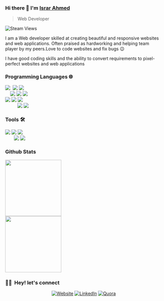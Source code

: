 ### Hi there 👋 I'm [Israr Ahmed](https://israrportfolio.netlify.app/)
> Web Developer []()


<img alt="Steam Views" src="https://img.shields.io/steam/views/2">
<div>
 <p>
I am a Web developer skilled at creating beautiful and responsive websites and web applications. Often praised as hardworking and helping team player by my peers.Love to code websites and fix bugs 😉
   
I have good coding skills and the ability to convert requirements to pixel-perfect websites and web applications
</p>
</div>

### Programming Languages 🌐

<img src = "https://img.shields.io/badge/-HTML 5-E34F26?style=flat&logo=html5&logoColor=white">&nbsp; <img src = "https://img.shields.io/badge/-CSS 3-1572B6?style=flat&logo=css3&logoColor=white">&nbsp;<img src="https://img.shields.io/badge/-JavaScript-eed718?style=flat&logo=javascript&logoColor=ffffff">
</br>&nbsp;&nbsp;&nbsp;
<img src="https://img.shields.io/badge/-React-000000?style=flat&logo=react&logoColor=00c8ff">&nbsp;<img src="https://img.shields.io/badge/-NextJS-000000?style=flat&logo=next&logoColor=00c8ff">&nbsp;<img src="https://img.shields.io/badge/-Bootstrap 5-563D7C?style=flat&logo=bootstrap&logoColor=white">
</br>
<img src="https://img.shields.io/badge/-Python-0000ff?style=flat&logo=python&logoColor=yellow">
<img src="https://img.shields.io/badge/-Node.js-3C873A?style=flat&logo=Node.js&logoColor=white">
<img src="https://img.shields.io/badge/-Tailwind CSS-787878?style=flat">
</br>&nbsp;&nbsp;&nbsp;&nbsp;&nbsp;&nbsp;&nbsp;&nbsp;&nbsp;
<img src="https://img.shields.io/badge/-PHP-4DB33D?style=flat&logo=php&logoColor=FFFFFF">
<img src="https://img.shields.io/badge/-Wordpress-0080ff?style=flat&logo=wordpress&logoColor=FFFFFF">
</br>

### Tools 🛠️
<img src="http://img.shields.io/badge/-VS%20Code-007ACC?style=flat&logo=visual%20studio%20code&logoColor=white">&nbsp;<img src="http://img.shields.io/badge/-Netlify-430098?style=flat&logo=netlify&logoColor=white">&nbsp;<img src="http://img.shields.io/badge/-Vercel-black?style=flat&logo=vercel&logoColor=white">
</br>&nbsp;&nbsp;&nbsp;&nbsp;&nbsp;&nbsp;
<img src="https://img.shields.io/badge/-Firebase-FFA611?style=flat&logo=firebase&logoColor=FFFFFF">&nbsp;<img src="http://img.shields.io/badge/-Git-F1502F?style=flat&logo=git&logoColor=FFFFFF">

### Github Stats

<a href="https://github.com/AVS1508">
  <img height="180em" src="https://github-readme-stats.vercel.app/api?username=Israr-11&theme=buefy&show_icons=true" />
  </br>
  <img height="180em" src="https://github-readme-stats.vercel.app/api/top-langs/?username=Israr-11&theme=buefy&layout=compact" />
</a>

<h3> 🤝🏻 &nbsp;Hey! let's connect </h3>


<p align="center">
<a href="https://israrportfolio.netlify.app/"><img alt="Website" src="https://img.shields.io/badge/Website-Israr Portfolio-blue?style=flat-square&logo=google-chrome"></a>
<a href="https://www.linkedin.com/in/engineer-israr-ahmed/"><img alt="LinkedIn" src="https://img.shields.io/badge/LinkedIn-Israr Ahmed-blue?style=flat-square&logo=linkedin"></a>
<a href="https://www.quora.com/profile/Israr-Ahmed-688"><img alt="Quora" src="https://img.shields.io/badge/Quora-Israr Ahmed-blue?style=flat-square&logo=quora"></a>
</p>


